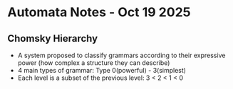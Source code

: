 # Automata Notes - Oct 19 2025

## Chomsky Hierarchy

- A system proposed to classify grammars according to their expressive power (how complex a structure they can describe)
- 4 main types of grammar: Type 0(powerful) - 3(simplest)
- Each level is a subset of the previous level: 3 < 2 < 1 < 0
